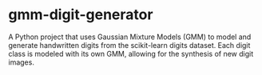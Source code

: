 # gmm-digit-generator
A Python project that uses Gaussian Mixture Models (GMM) to model and generate handwritten digits from the scikit-learn digits dataset. Each digit class is modeled with its own GMM, allowing for the synthesis of new digit images.
